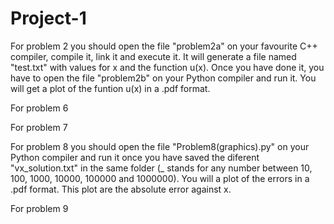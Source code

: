 # Project-1
For problem 2 you should open the file "problem2a" on your favourite C++ compiler, compile it, link it and execute it. It will generate a file named "test.txt" with values for x and the function u(x). Once you have done it, you have to open the file "problem2b" on your Python compiler and run it. You will get a plot of the funtion u(x) in a .pdf format.

For problem 6

For problem 7

For problem 8 you should open the file "Problem8(graphics).py" on your Python compiler and run it once you have saved the diferent "vx_solution.txt" in the same folder (_ stands for any number between 10, 100, 1000, 10000, 100000 and 1000000). You will a plot of the errors in a .pdf format. This plot are the absolute error against x.

For problem 9
